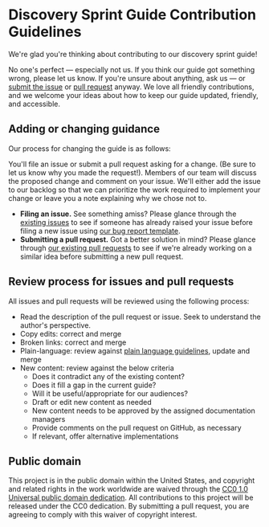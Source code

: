 # Discovery Sprint Guide Contribution Guidelines
We're glad you're thinking about contributing to our discovery sprint guide!

No one's perfect — especially not us. If you think our guide got something wrong, please let us know. If you're unsure about anything, ask us — or <a href="https://github.com/usds/discovery-sprint-guide/issues">submit the issue</a> or <a href="https://github.com/usds/discovery-sprint-guide/pulls">pull request</a> anyway. We love all friendly contributions, and we welcome your ideas about how to keep our guide updated, friendly, and accessible.

## Adding or changing guidance
Our process for changing the guide is as follows:

You'll file an issue or submit a pull request asking for a change. (Be sure to let us know why you made the request!). Members of our team will discuss the proposed change and comment on your issue. We'll either add the issue to our backlog so that we can prioritize the work required to implement your change or leave you a note explaining why we chose not to.

- **Filing an issue.** See something amiss? Please glance through the [existing issues](https://github.com/usds/discovery-sprint-guide/issues) to see if someone has already raised your issue before filing a new issue using [our bug report template](https://github.com/usds/discovery-sprint-guide/issues/new?assignees=&labels=&template=-----bug-report.md&title=).
- **Submitting a pull request.** Got a better solution in mind? Please glance through [our existing pull requests](https://github.com/usds/discovery-sprint-guide/pulls) to see if we're already working on a similar idea before submitting a new pull request.

## Review process for issues and pull requests
All issues and pull requests will be reviewed using the following process:

- Read the description of the pull request or issue. Seek to understand the author's perspective.
- Copy edits: correct and merge
- Broken links: correct and merge
- Plain-language: review against [plain language guidelines](https://www.plainlanguage.gov/), update and merge
- New content: review against the below criteria
     - Does it contradict any of the existing content?
     - Does it fill a gap in the current guide?
     - Will it be useful/appropriate for our audiences?
     - Draft or edit new content as needed
     - New content needs to be approved by the assigned documentation managers
     - Provide comments on the pull request on GitHub, as necessary
     - If relevant, offer alternative implementations

## Public domain
This project is in the public domain within the United States, and copyright and related rights in the work worldwide are waived through the [CC0 1.0 Universal public domain dedication](https://creativecommons.org/publicdomain/zero/1.0/). All contributions to this project will be released under the CC0 dedication. By submitting a pull request, you are agreeing to comply with this waiver of copyright interest.


<!--Feel free to [fork this guide](https://help.github.com/articles/fork-a-repo/) on GitHub and personalize it for your organization; we trust you’ll change it in whatever ways best suit you. Also, if you have a suggestion, spot an error, or otherwise want to make constructive contribution to this guide, head over to our [contributing page](https://github.com/usds/discovery-sprint-guide/contributing.md) or create an [issue](https://github.com/usds/discovery-sprint-guide/issues) in GitHub.-->
